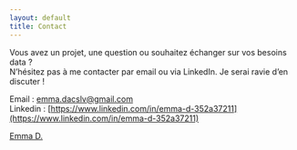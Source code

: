 ```yaml
---
layout: default
title: Contact
---
```




<div id="contact"></div>

Vous avez un projet, une question ou souhaitez échanger sur vos besoins data ?  
N’hésitez pas à me contacter par email ou via LinkedIn. Je serai ravie d’en discuter !

Email : [emma.dacslv@gmail.com](mailto:emma.dacslv@gmail.com)  
Linkedin : [https://www.linkedin.com/in/emma-d-352a37211](https://www.linkedin.com/in/emma-d-352a37211)
<script src="https://platform.linkedin.com/badges/js/profile.js" async defer type="text/javascript"></script>
<div class="badge-base LI-profile-badge" data-locale="fr_FR" data-size="large" data-theme="light" data-type="HORIZONTAL" data-vanity="emma-d-352a37211" data-version="v1"><a class="badge-base__link LI-simple-link" href="https://fr.linkedin.com/in/emma-d-352a37211?trk=profile-badge">Emma D.</a></div>
              

